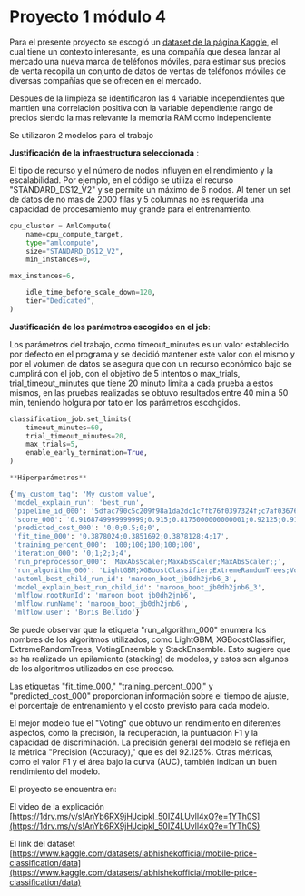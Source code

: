 # Proyecto 1 módulo 4

Para el presente proyecto se escogió un [dataset de la página Kaggle](https://www.kaggle.com/datasets/iabhishekofficial/mobile-price-classification/data), el cual tiene un contexto interesante, es una compañía que desea lanzar al mercado una nueva marca de teléfonos móviles, para estimar sus precios de venta recopila un conjunto de datos de ventas de teléfonos móviles de diversas compañías que se ofrecen en el mercado.

Despues de la limpieza se identificaron las 4 variable independientes que mantien una correlación positiva con la variable dependiente rango de precios siendo la mas relevante la memoria RAM como independiente

Se utilizaron 2 modelos para el trabajo

**Justificación de la infraestructura seleccionada** : 

El tipo de recurso y el número de nodos influyen en el rendimiento y la escalabilidad. Por ejemplo, en el código se utiliza el recurso "STANDARD_DS12_V2" y se permite un máximo de 6 nodos. Al tener un set de datos de no mas de 2000 filas y 5 columnas no es requerida una capacidad de procesamiento muy grande para el entrenamiento.

```python
cpu_cluster = AmlCompute(
    name=cpu_compute_target,
    type="amlcompute",
    size="STANDARD_DS12_V2",
    min_instances=0,

max_instances=6,

    idle_time_before_scale_down=120,
    tier="Dedicated",
)
```

**Justificación de los parámetros escogidos en el job**: 

Los parámetros del trabajo, como timeout_minutes es un valor establecido por defecto en el programa y se decidió mantener este valor con el mismo y por el volumen de datos se asegura que con un recurso económico bajo se cumplirá con el job, con el objetivo de 5 intentos o max_trials, trial_timeout_minutes que tiene 20 minuto limita a cada prueba a estos mismos, en las pruebas realizadas se obtuvo resultados entre 40 min a 50 min, teniendo holgura por tato en los parámetros escohgidos.

```python
classification_job.set_limits(
    timeout_minutes=60,
    trial_timeout_minutes=20,
    max_trials=5,
    enable_early_termination=True,
)

**Hiperparámetros**

{'my_custom_tag': 'My custom value', 
 'model_explain_run': 'best_run', 
 'pipeline_id_000': '5dfac790c5c209f98a1da2dc1c7fb76f0397324f;c7af0367625be6ac5c2fecbfc72ed444cb7a2111;799d2168db11fc19b9e1c6c1df62f8981ad39fe9;__AutoML_Ensemble__;__AutoML_Stack_Ensemble__', 
 'score_000': '0.9168749999999999;0.915;0.8175000000000001;0.92125;0.9193749999999999', 
 'predicted_cost_000': '0;0;0.5;0;0', 
 'fit_time_000': '0.3878024;0.3851692;0.3878128;4;17', 
 'training_percent_000': '100;100;100;100;100', 
 'iteration_000': '0;1;2;3;4', 
 'run_preprocessor_000': 'MaxAbsScaler;MaxAbsScaler;MaxAbsScaler;;', 
 'run_algorithm_000': 'LightGBM;XGBoostClassifier;ExtremeRandomTrees;VotingEnsemble;StackEnsemble', 
 'automl_best_child_run_id': 'maroon_boot_jb0dh2jnb6_3', 
 'model_explain_best_run_child_id': 'maroon_boot_jb0dh2jnb6_3', 
 'mlflow.rootRunId': 'maroon_boot_jb0dh2jnb6', 
 'mlflow.runName': 'maroon_boot_jb0dh2jnb6', 
 'mlflow.user': 'Boris Bellido'}

```
Se puede observar que la etiqueta "run_algorithm_000" enumera los nombres de los algoritmos utilizados, como LightGBM, XGBoostClassifier, ExtremeRandomTrees, VotingEnsemble y StackEnsemble. Esto sugiere que se ha realizado un apilamiento (stacking) de modelos, y estos son algunos de los algoritmos utilizados en ese proceso.

Las etiquetas "fit_time_000," "training_percent_000," y "predicted_cost_000" proporcionan información sobre el tiempo de ajuste, el porcentaje de entrenamiento y el costo previsto para cada modelo.






El mejor modelo fue el "Voting" que obtuvo un rendimiento en diferentes aspectos, como la precisión, la recuperación, la puntuación F1 y la capacidad de discriminación. La precisión general del modelo se refleja en la métrica "Precision (Accuracy)," que es del 92.125%. Otras métricas, como el valor F1 y el área bajo la curva (AUC), también indican un buen rendimiento del modelo.


El proyecto se encuentra en:
    
El video de la explicación  [https://1drv.ms/v/s!AnYb6RX9jHJcipkI_50IZ4LUvll4xQ?e=1YTh0S](https://1drv.ms/v/s!AnYb6RX9jHJcipkI_50IZ4LUvll4xQ?e=1YTh0S)

El link del dataset [https://www.kaggle.com/datasets/iabhishekofficial/mobile-price-classification/data](https://www.kaggle.com/datasets/iabhishekofficial/mobile-price-classification/data)


